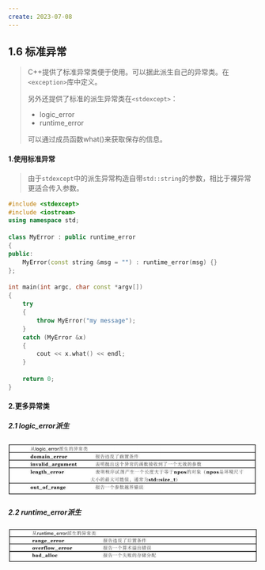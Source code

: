 ```yaml
---
create: 2023-07-08
---
```

## 1.6 标准异常

> C++提供了标准异常类便于使用。可以据此派生自己的异常类。在`<exception>`库中定义。
>
> 另外还提供了标准的派生异常类在`<stdexcept>`：
>
> * logic_error
> * runtime_error
>
> 可以通过成员函数what()来获取保存的信息。

#### 1.使用标准异常

> 由于`stdexcept`中的派生异常构造自带`std::string`的参数，相比于裸异常更适合传入参数。

```C++
#include <stdexcept>
#include <iostream>
using namespace std;

class MyError : public runtime_error
{
public:
    MyError(const string &msg = "") : runtime_error(msg) {}
};

int main(int argc, char const *argv[])
{
    try
    {
        throw MyError("my message");
    }
    catch (MyError &x)
    {
        cout << x.what() << endl;
    }

    return 0;
}

```

#### 2.更多异常类

##### 2.1 logic_error派生

![](picture/logic_error派生异常类.png)

##### 2.2 runtime_error派生

![](picture/runtime_error派生类.png)